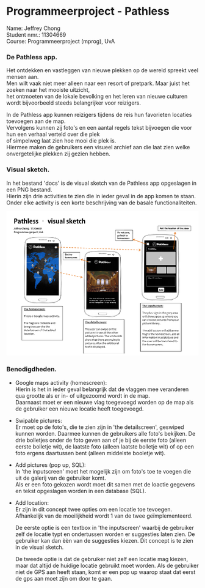 # Programmeerproject - Pathless

Name: Jeffrey Chong</br>
Student nmr.: 11304669</br>
Course: Programmeerproject (mprog), UvA</br>

### De Pathless app.
Het ontdekken en vastleggen van nieuwe plekken op de wereld spreekt veel mensen aan.</br>
Men wilt vaak niet meer alleen naar een resort of pretpark. Maar juist het zoeken naar het mooiste uitzicht,</br>
het ontmoeten van de lokale bevolking en het leren van nieuwe culturen wordt bijvoorbeeld steeds belangrijker voor reizigers.</br>

In de Pathless app kunnen reizigers tijdens de reis hun favorieten locaties toevoegen aan de map.</br>
Vervolgens kunnen zij foto's en een aantal regels tekst bijvoegen die voor hun een verhaal verteld over die plek</br>
of simpelweg laat zien hoe mooi die plek is.</br>
Hiermee maken de gebruikers een visueel archief aan die laat zien welke onvergetelijke plekken zij gezien hebben.</br>

### Visual sketch.
In het bestand 'docs' is de visual sketch van de Pathless app opgeslagen in een PNG bestand.</br>
Hierin zijn drie activities te zien die in ieder geval in de app komen te staan.</br>
Onder elke activity is een korte beschrijving van de basale functionaliteiten.<br>

![Screenschot](doc/VisualSketch.png)

### Benodigdheden.
- Google maps activity (homescreen):</br>
  Hierin is het in ieder geval belangrijk dat de vlaggen mee veranderen qua grootte als er in- of uitgezoomd wordt in de map.</br>
  Daarnaast moet er een nieuwe vlag toegevoegd worden op de map als de gebruiker een nieuwe locatie heeft toegevoegd.
  
- Swipable pictures:</br>
  Er moet op de foto's, die te zien zijn in 'the detailscreen', geswiped kunnen worden. Daarmee kunnen de gebruikers alle foto's bekijken.
  De drie bolletjes onder de foto geven aan of je bij de eerste foto (alleen eerste bolletje wit), de laatste foto (alleen laatste
  bolletje wit) of op een foto ergens daartussen bent (alleen middelste booletje wit).</br>

- Add pictures (pop up, SQL):</br>
  In 'the inputscreen' moet het mogelijk zijn om foto's toe te voegen die uit de galerij van de gebruiker komt.</br>
  Als er een foto gekozen wordt moet dit samen met de loactie gegevens en tekst opgeslagen worden in een database (SQL).</br>

- Add location:</br>
  Er zijn in dit concept twee opties om een locatie toe tevoegen.</br>
  Afhankelijk van de moeilijkheid wordt 1 van de twee geïmplementeerd.</br>

  De eerste optie is een textbox in 'the inputscreen' waarbij de gebruiker zelf de locatie typt en ondertussen worden er suggesties
  laten zien. De gebruiker kan dan èèn van de suggesties kiezen. Dit concept is te zien in de visual sketch.</br>

  De tweede optie is dat de gebruiker niet zelf een locatie mag kiezen, maar dat altijd de huidige locatie gebruikt moet worden. Als de
  gebruiker niet de GPS aan heeft staan, komt er een pop up waarop staat dat eerst de gps aan moet zijn om door te gaan.
